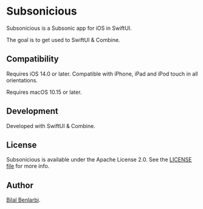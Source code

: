 # Subsonicious

Subsonicious is a Subsonic app for iOS in SwiftUI.

The goal is to get used to SwiftUI & Combine.

## Compatibility
Requires iOS 14.0 or later.
Compatible with iPhone, iPad and iPod touch in all orientations.

Requires macOS 10.15 or later.

## Development
Developed with SwiftUI & Combine.

## License
Subsonicious is available under the Apache License 2.0. See the [LICENSE file](./LICENSE.txt) for more info.

## Author
[Bilal Benlarbi](https://www.bilal.benlarbi.fr/ios-developer.html).
